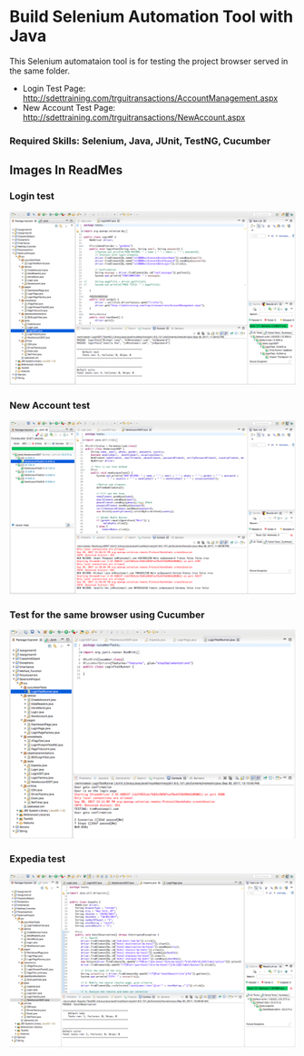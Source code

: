 # Build Selenium Automation Tool with Java  

This Selenium automataion tool is for testing the project browser served in the same folder.  
* Login Test Page: http://sdettraining.com/trguitransactions/AccountManagement.aspx
* New Account Test Page: http://sdettraining.com/trguitransactions/NewAccount.aspx

### Required Skills: Selenium, Java, JUnit, TestNG, Cucumber 

## Images In ReadMes
### Login test 
![](img/Login_Selenium.png)
### New Account test 
![](img/NewAccount_Selenium.png)
### Test for the same browser using Cucumber  
![](img/Cucumber.png)
### Expedia test 
![](img/Expedia_Selenium.png)
